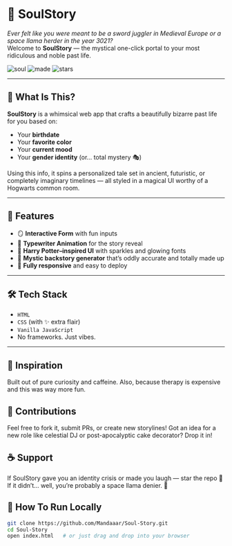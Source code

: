 


# 🔮 SoulStory

*Ever felt like you were meant to be a sword juggler in Medieval Europe or a space llama herder in the year 3021?*  
Welcome to **SoulStory** — the mystical one-click portal to your most ridiculous and noble past life.

![soul](https://img.shields.io/badge/Mystic-Vibes-purple?style=for-the-badge) ![made](https://img.shields.io/badge/Made_with-Magic-blueviolet?style=for-the-badge) ![stars](https://img.shields.io/github/stars/Mandaaar/Soul-Story?style=social)

---

## 🧙 What Is This?

**SoulStory** is a whimsical web app that crafts a beautifully bizarre past life for you based on:
- Your **birthdate**
- Your **favorite color**
- Your **current mood**
- Your **gender identity** (or… total mystery 🎭)

Using this info, it spins a personalized tale set in ancient, futuristic, or completely imaginary timelines — all styled in a magical UI worthy of a Hogwarts common room.

---

## 🧩 Features

- 🪞 **Interactive Form** with fun inputs
- 🧵 **Typewriter Animation** for the story reveal
- 🌌 **Harry Potter–inspired UI** with sparkles and glowing fonts
- 📜 **Mystic backstory generator** that’s oddly accurate and totally made up
- 💅 **Fully responsive** and easy to deploy

---


## 🛠 Tech Stack

- `HTML`
- `CSS` (with ✨ extra flair)
- `Vanilla JavaScript`
- No frameworks. Just vibes.

---

## 🧠 Inspiration
Built out of pure curiosity and caffeine.
Also, because therapy is expensive and this was way more fun.



## 🤝 Contributions
Feel free to fork it, submit PRs, or create new storylines!
Got an idea for a new role like celestial DJ or post-apocalyptic cake decorator? Drop it in!

## ☕ Support
If SoulStory gave you an identity crisis or made you laugh — star the repo 🌟
If it didn’t... well, you’re probably a space llama denier. 🦙



## 🧪 How To Run Locally

```bash
git clone https://github.com/Mandaaar/Soul-Story.git
cd Soul-Story
open index.html   # or just drag and drop into your browser


